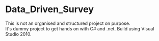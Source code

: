# Data_Driven_Survey

This is not an organised and structured project on purpose.  
It's dummy project to get hands on with C# and .net. 
Build using Visual Studio 2010. 
